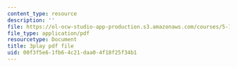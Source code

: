 ```yaml
---
content_type: resource
description: ''
file: https://ol-ocw-studio-app-production.s3.amazonaws.com/courses/5-111-principles-of-chemical-science-fall-2008/00f3f5e61fb64c21daa04f18f25f34b1_pAuRZr0AHhI.pdf
file_type: application/pdf
resourcetype: Document
title: 3play pdf file
uid: 00f3f5e6-1fb6-4c21-daa0-4f18f25f34b1
---
```

